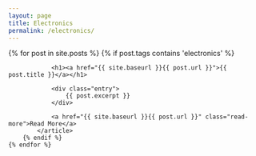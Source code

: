 ```yaml
---
layout: page
title: Electronics
permalink: /electronics/
---
```


<div class="posts">
	{% for post in site.posts %}
		{% if post.tags contains 'electronics' %}
			<article class="post">

				<h1><a href="{{ site.baseurl }}{{ post.url }}">{{ post.title }}</a></h1>

				<div class="entry">
					{{ post.excerpt }}
				</div>

				<a href="{{ site.baseurl }}{{ post.url }}" class="read-more">Read More</a>
			</article>
		{% endif %}
	{% endfor %}
</div>
